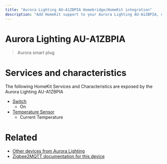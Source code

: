 ```yaml
---
title: "Aurora Lighting AU-A1ZBPIA Homebridge/HomeKit integration"
description: "Add HomeKit support to your Aurora Lighting AU-A1ZBPIA, using Homebridge, Zigbee2MQTT and homebridge-z2m."
---
```

<!---
This file has been GENERATED using src/docgen/docgen.ts
DO NOT EDIT THIS FILE MANUALLY!
-->
# Aurora Lighting AU-A1ZBPIA
> Aurora smart plug


# Services and characteristics
The following HomeKit Services and Characteristics are exposed by
the Aurora Lighting AU-A1ZBPIA

* [Switch](../../switch.md)
  * On
* [Temperature Sensor](../../sensors.md)
  * Current Temperature


# Related
* [Other devices from Aurora Lighting](../index.md#aurora_lighting)
* [Zigbee2MQTT documentation for this device](https://www.zigbee2mqtt.io/devices/AU-A1ZBPIA.html)